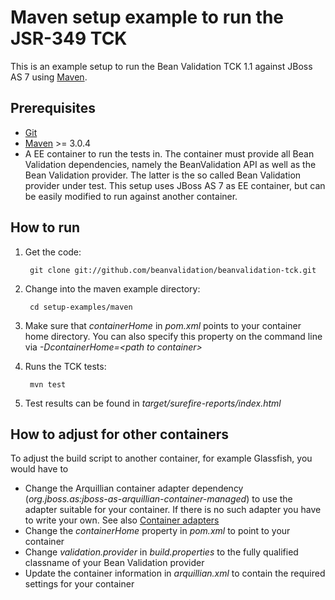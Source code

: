 # Maven setup example to run the JSR-349 TCK

This is an example setup to run the Bean Validation TCK 1.1 against JBoss AS 7 using [Maven](https://maven.apache.org).

## Prerequisites

* [Git](http://git-scm.com/)
* [Maven](https://maven.apache.org) >= 3.0.4
* A EE container to run the tests in. The container must provide all Bean Validation dependencies, namely the BeanValidation API
as well as the Bean Validation provider. The latter is the so called Bean Validation provider under test.
This setup uses JBoss AS 7 as EE container, but can be easily modified to run against another container.

## How to run

1. Get the code:

        git clone git://github.com/beanvalidation/beanvalidation-tck.git
1. Change into the maven example directory:

        cd setup-examples/maven
1. Make sure that _containerHome_ in _pom.xml_ points to your container home directory. You can also specify this property on
   the command line via _-DcontainerHome=\<path to container\>_
1. Runs the TCK tests:

        mvn test
1. Test results can be found in _target/surefire-reports/index.html_

## How to adjust for other containers

To adjust the build script to another container, for example Glassfish, you would have to

* Change the Arquillian container adapter dependency (_org.jboss.as:jboss-as-arquillian-container-managed_) to use
  the adapter suitable for your container. If there is no such adapter you have to write your own.
  See also [Container adapters](https://docs.jboss.org/author/display/ARQ/Container+adapters)
* Change the _containerHome_ property in _pom.xml_ to point to your container
* Change _validation.provider_ in _build.properties_ to the fully qualified classname of your Bean Validation provider
* Update the container information in _arquillian.xml_ to contain the required settings for your container




